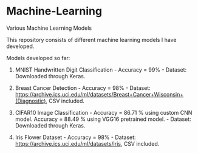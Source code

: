 # Machine-Learning
Various Machine Learning Models

This repository consists of different machine learning models I have developed.

Models developed so far:
1. MNIST Handwritten Digit Classification -
   Accuracy = 99% -
   Dataset: Downloaded through Keras.
   
2. Breast Cancer Detection -
   Accuracy = 98% -
   Dataset: https://archive.ics.uci.edu/ml/datasets/Breast+Cancer+Wisconsin+(Diagnostic), CSV included.

3. CIFAR10 Image Classification -
   Accuracy = 86.71 % using custom CNN model. 
   Accuracy = 88.49 % using VGG16 pretrained model. -
   Dataset: Downloaded through Keras.

4. Iris Flower Dataset -
   Accuracy = 98% -
   Dataset: https://archive.ics.uci.edu/ml/datasets/iris, CSV included.
